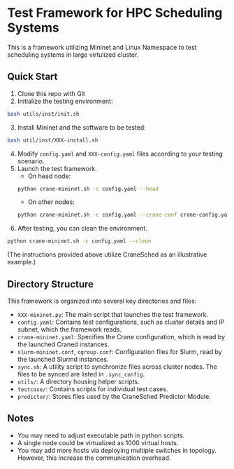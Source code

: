# Test Framework for HPC Scheduling Systems

This is a framework utilizing Mininet and Linux Namespace to test scheduling systems in large virtulized cluster.

## Quick Start 

1. Clone this repo with Git
2. Initialize the testing environment: 
```sh
bash utils/inst/init.sh
```
3. Install Mininet and the software to be tested: 
```sh
bash util/inst/XXX-install.sh
```
4. Modify `config.yaml` and `XXX-config.yaml` files according to your testing scenario.
5. Launch the test framework. 
    - On head node: 
    ```sh
    python crane-mininet.sh -c config.yaml --head
    ```
    - On other nodes:   
    ```sh
    python crane-mininet.sh -c config.yaml --crane-conf crane-config.yaml
    ```
6. After testing, you can clean the environment.
```sh
python crane-mininet.sh -c config.yaml --clean
```

(The instructions provided above utilize CraneSched as an illustrative example.)

## Directory Structure

This framework is organized into several key directories and files:

- `XXX-mininet.py`: The main script that launches the test framework.
- `config.yaml`: Contains test configurations, such as cluster details and IP subnet, which the framework reads.
- `crane-mininet.yaml`: Specifies the Crane configuration, which is read by the launched Craned instances.
- `slurm-mininet.conf`, `cgroup.conf`: Configuration files for Slurm, read by the launched Slurmd instances.
- `sync.sh`: A utility script to synchronize files across cluster nodes. The files to be synced are listed in `.sync_config`.
- `utils/`: A directory housing helper scripts.
- `testcase/`: Contains scripts for individual test cases.
- `predictor/`: Stores files used by the CraneSched Predictor Module. 

## Notes

- You may need to adjust executable path in python scripts.
- A single node could be virtualized as 1000 virtual hosts.
- You may add more hosts via deploying multiple switches in topology. However, this increase the communication overhead. 
